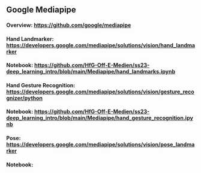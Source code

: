 ## Google Mediapipe

#### Overview: https://github.com/google/mediapipe

#### Hand Landmarker: https://developers.google.com/mediapipe/solutions/vision/hand_landmarker
#### Notebook: https://github.com/HfG-Off-E-Medien/ss23-deep_learning_intro/blob/main/Mediapipe/hand_landmarks.ipynb

#### Hand Gesture Recognition: https://developers.google.com/mediapipe/solutions/vision/gesture_recognizer/python
#### Notebook: https://github.com/HfG-Off-E-Medien/ss23-deep_learning_intro/blob/main/Mediapipe/hand_gesture_recognition.ipynb

#### Pose: https://developers.google.com/mediapipe/solutions/vision/pose_landmarker
#### Notebook:
